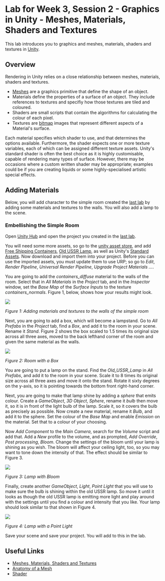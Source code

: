 # Lab for Week 3, Session 2 - Graphics in Unity - Meshes, Materials, Shaders and Textures  

This lab introduces you to graphics and meshes, materials, shaders and textures in [Unity](https://unity.com/).

## Overview

Rendering in Unity relies on a close relationship between meshes, materials, shaders and textures.

+ [Meshes](https://docs.unity3d.com/Manual/AnatomyofaMesh.html) are a graphics primitive that define the shape of an object.
+ Materials define the properties of a surface of an object. They include references to textures and specifiy how those textures are tiled and coloured.
+ Shaders are small scripts that contain the algorithms for calculating the colour of each pixel.
+ Textures are [bitmap](https://en.wikipedia.org/wiki/Bitmap) images that represent different aspects of a Material's surface.

Each material specifies which shader to use, and that determines the options available. Furthermore, the shader expects one or more texture variables, each of which can be assigned different texture assets. Unity's standard shader is often the best choice as it is highly customisable, capable of rendering many types of surface. However, there may be occasions where a custom written shader may be appropriate; examples could be if you are creating liquids or some highly-specialised artistic special effects.

## Adding Materials

Below, you will add character to the simple room created the [last lab](./week3Session1.md) by adding some materials and textures to the walls. You will also add a lamp to the scene.

### Embellishing the Simple Room

Open [Unity Hub](https://docs.unity3d.com/Manual/GettingStartedUnityHub.html) and open the project you created in the [last lab](./week3Session1.md).

You will need some more assets, so go to the [unity asset store](https://assetstore.unity.com/), and add [Free Shipping Containers](https://assetstore.unity.com/packages/3d/environments/industrial/free-shipping-containers-18315), [Old USSR Lamp](https://assetstore.unity.com/packages/3d/props/electronics/old-ussr-lamp-110400), as well as Unity's [Standard Assets](https://assetstore.unity.com/packages/essentials/asset-packs/standard-assets-for-unity-2018-4-32351).  Now download and import them into your project. Before you can use the imported assets, you must update them to use URP; so go to _Edit_, _Render Pipeline_, _Universal Render Pipeline_, _Upgrade Project Materials ..._.

You are going to add the _containers_diffuse_ material to the walls of the room. Select that in _All Materials_ in the _Project_ tab, and in the _Inspector_ window, set the _Base Map_ of the _Surface Inputs_ to the texture _containers_normals_. Figure 1, below, shows how your results might look.

![](./images/shippingContainer.png)

_Figure 1: Adding materials and textures to the walls of the simple room_

Next, you are going to add a box, which will become a lampstand. Go to _All Prefabs_ in the _Project_ tab, find a _Box_, and add it to the room in your scene. Rename it _Stand_. Figure 2 shows the box scaled to 1.5 times its original size across all three axes, moved to the back lefthand corner of the room and given the same material as the walls.

![](./images/shippingContainerBox.png)

_Figure 2: Room with a Box_

You are going to put a lamp on the stand. Find the _Old_USSR_Lamp_ in _All Prefabs_, and add it to the room in your scene. Scale it to 8 times its original size across all three axes and move it onto the stand. Rotate it sixty degrees on the y-axis, so it is pointing towards the bottom front right-hand corner.

Next, you are going to make that lamp shine by adding a _sphere_ that emits colour. Create a _GameObject_, _3D Object_, _Sphere_, rename it _bulb_ then move it, so it is in front of the light bulb of the lamp. Scale it, so it covers the bulb as precisely as possible. Now create a new material, rename it _Bulb_, and add it to the sphere. Set the colour of the _Base Map_ and enable _Emission_ on the material. Set that to a colour of your choosing.

Now _Add Component_ to the _Main Camera_, search for the _Volume_ script and add that. Add a _New_ profile to the volume, and as prompted, _Add Override_, _Post processing_, _Bloom_. Change the settings of the bloom until your lamp is shining as you wish. The bloom will affect your ceiling light, too, so you may want to tone down the intensity of that. The effect should be similar to Figure 3.

![](./images/lampWithBloom.png)

_Figure 3: Lamp with Bloom_

Finally, create another  _GameObject_, _Light_, _Point Light_ that you will use to make sure the bulb is shining within the old USSR lamp. So move it until it looks as though the old USSR lamp is emitting more light and play around with the settings until you find a colour and intensity that you like. Your lamp should look similar to that shown in Figure 4.

![](./images/lampWithLight.png)

_Figure 4: Lamp with a Point Light_

Save your scene and save your project. You will add to this in the lab.

## Useful Links

+ [Meshes, Materials, Shaders and Textures](https://docs.unity3d.com/Manual/Shaders.html)
+ [Anatomy of a Mesh](https://docs.unity3d.com/Manual/AnatomyofaMesh.html)
+ [Shader](https://en.wikipedia.org/wiki/Shader)
